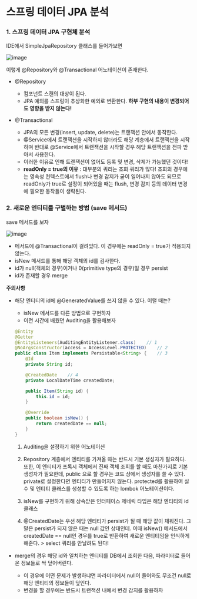 스프링 데이터 JPA 분석
================================

### 1. 스프링 데이터 JPA 구현체 분석

IDE에서 SimpleJpaRepository 클래스를 들어가보면

![image](https://user-images.githubusercontent.com/37062337/103202253-3e2a8380-4935-11eb-86b6-a078454478bc.png)

이렇게 @Repository와 @Transactional 어노테이션이 존재한다.

- @Repository
  - 컴포넌트 스캔의 대상이 된다.
  - JPA 예외를 스프링이 추상화한 예외로 변환한다. **하부 구현의 내용이 변경되어도 영향을 받지 않는다!**

- @Transactional
  - JPA의 모든 변경(insert, update, delete)는 트랜잭션 안에서 동작한다.
  - @Service에서 트랜잭션을 시작하지 않더라도 해당 계층에서 트랜잭션을 시작하며 반대로 @Service에서 트랜잭션을 시작할 경우 해당 트랜잭션을 전파 받아서 사용한다.
  - 이러한 이유로 인해 트랜잭션이 없어도 등록 및 변경, 삭제가 가능했던 것이다!
  - **readOnly = true의 이유** : 대부분의 쿼리는 조회 쿼리가 많다! 조회의 경우에는 영속성 컨텍스트에서 flush나 변경 감지가 굳이 일어나지 않아도 되므로 readOnly가 true로 설정이 되어있을 때는 flush, 변경 감지 등의 데이터 변경에 필요한 동작들이 생략된다.

### 2. 새로운 엔티티를 구별하는 방법 (save 메서드)

save 메서드를 보자

![image](https://user-images.githubusercontent.com/37062337/103203789-163d1f00-4939-11eb-88a7-68c927d99857.png)

- 메서드에 @Transactional이 걸려있다. 이 경우에는 readOnly = true가 적용되지 않는다.
- isNew 메서드를 통해 해당 객체의 id를 검사한다.
- id가 null(객체의 경우)이거나 0(primitive type의 경우)일 경우 persist
- id가 존재할 경우 merge

**주의사항**

- 해당 엔티티의 id에 @GeneratedValue를 쓰지 않을 수 있다. 이럴 때는?

  - isNew 메서드를 다른 방법으로 구현하자
  - 이전 시간에 배웠던 Auditing을 활용해보자

  ```java
  @Entity
  @Getter
  @EntityListeners(AuditingEntityListener.class)	// 1
  @NoArgsConstructor(access = AccessLevel.PROTECTED)	// 2
  public class Item implements Persistable<String> {	// 3
      @Id
      private String id;
  
      @CreatedDate    // 4
      private LocalDateTime createdDate;
  
      public Item(String id) {
          this.id = id;
      }
  
      @Override
      public boolean isNew() {
          return createdDate == null;
      }
  }
  ```

  1. Auditing을 설정하기 위한 어노테이션

  2. Repository 계층에서 엔티티를 가져올 때는 반드시 기본 생성자가 필요하다. 또한, 이 엔티티가 프록시 객체에서 진짜 객체 조회를 할 때도 마찬가지로 기본 생성자가 필요한데, public 으로 할 경우는 코드 상에서 생성자를 쓸 수 있다. private로 설정한다면 엔티티가 만들어지지 않는다. protected를 활용하여 실수 및 엔티티 클래스를 생성할 수 있도록 하는 lombok 어노테이션이다.
  3. isNew를 구현하기 위해 상속받은 인터페이스 제네릭 타입은 해당 엔티티의 id클래스
  4. @CreatedDate는 우선 해당 엔티티가 persist가 될 때 해당 값이 채워진다. 그 말은 persist가 되지 않은 때는 null 값인 상태인데. 이때 isNew() 메서드에서 createdDate == null인 경우를 true로 반환하여 새로운 엔티티임을 인식하게 해준다. > select 쿼리를 안날려도 된다!

- merge의 경우 해당 id와 일치하는 엔티티를 DB에서 조회한 다음, 파라미터로 들어온 정보들로 싹 덮어버린다.

  - 이 경우에 어떤 문제가 발생하냐면 파라미터에서 null이 들어와도 무조건 null로 해당 엔티티의 정보들이 덮인다.
  - 변경을 할 경우에는 반드시 트랜잭션 내에서 변경 감지를 활용하자

